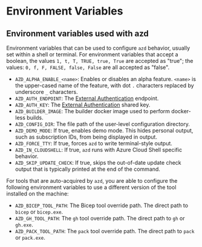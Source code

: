 # Environment Variables

## Environment variables used with azd

Environment variables that can be used to configure `azd` behavior, usually set within a shell or terminal. For environment variables that accept a boolean, the values `1, t, T, TRUE, true, True` are accepted as "true"; the values: `0, f, F, FALSE, false, False` are all accepted as "false".

- `AZD_ALPHA_ENABLE_<name>`: Enables or disables an alpha feature. `<name>` is the upper-cased name of the feature, with dot `.` characters replaced by underscore `_` characters.
- `AZD_AUTH_ENDPOINT`: The [External Authentication](./external-authentication.md) endpoint.
- `AZD_AUTH_KEY`: The [External Authentication](./external-authentication.md) shared key.
- `AZD_BUILDER_IMAGE`: The builder docker image used to perform docker-less builds.
- `AZD_CONFIG_DIR`: The file path of the user-level configuration directory.
- `AZD_DEMO_MODE`: If true, enables demo mode. This hides personal output, such as subscription IDs, from being displayed in output.
- `AZD_FORCE_TTY`: If true, forces `azd` to write terminal-style output.
- `AZD_IN_CLOUDSHELL`: If true, `azd` runs with Azure Cloud Shell specific behavior.
- `AZD_SKIP_UPDATE_CHECK`: If true, skips the out-of-date update check output that is typically printed at the end of the command.

For tools that are auto-acquired by `azd`, you are able to configure the following environment variables to use a different version of the tool installed on the machine:

- `AZD_BICEP_TOOL_PATH`: The Bicep tool override path. The direct path to `bicep` or `bicep.exe`.
- `AZD_GH_TOOL_PATH`: The `gh` tool override path. The direct path to `gh` or `gh.exe`.
- `AZD_PACK_TOOL_PATH`: The `pack` tool override path. The direct path to `pack` or `pack.exe`.
